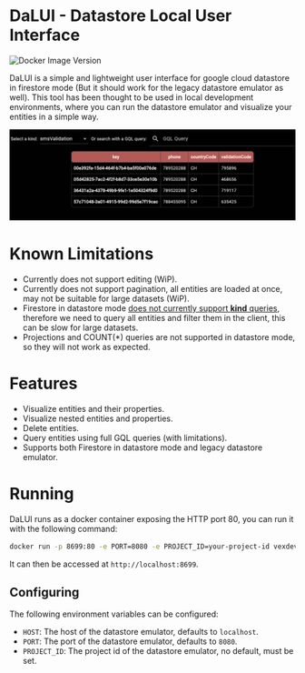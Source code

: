 # DaLUI - Datastore Local User Interface
![Docker Image Version](https://img.shields.io/docker/v/vexdev/dalui)

DaLUI is a simple and lightweight user interface for google cloud datastore in firestore mode (But it should work for the legacy datastore emulator as well).
This tool has been thought to be used in local development environments, where you can run the datastore emulator and visualize your entities in a simple way.

![Example](https://raw.githubusercontent.com/vexdev/dalui/main/example.png)

# Known Limitations
- Currently does not support editing (WiP).
- Currently does not support pagination, all entities are loaded at once, may not be suitable for large datasets (WiP).
- Firestore in datastore mode [does not currently support __kind__ queries](https://github.com/firebase/firebase-tools/issues/6903), therefore we need to query all entities and filter them in the client, this can be slow for large datasets.
- Projections and COUNT(*) queries are not supported in datastore mode, so they will not work as expected.

# Features
- Visualize entities and their properties.
- Visualize nested entities and properties.
- Delete entities.
- Query entities using full GQL queries (with limitations).
- Supports both Firestore in datastore mode and legacy datastore emulator.

# Running
DaLUI runs as a docker container exposing the HTTP port 80, you can run it with the following command:

```bash
docker run -p 8699:80 -e PORT=8080 -e PROJECT_ID=your-project-id vexdev/dalui
```

It can then be accessed at `http://localhost:8699`.

## Configuring
The following environment variables can be configured:

- `HOST`: The host of the datastore emulator, defaults to `localhost`.
- `PORT`: The port of the datastore emulator, defaults to `8080`.
- `PROJECT_ID`: The project id of the datastore emulator, no default, must be set.